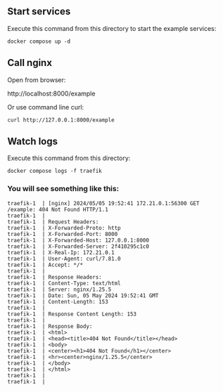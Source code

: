 ## Start services
Execute this command from this directory to start the example services:

`docker compose up -d`

## Call nginx

Open from browser:

http://localhost:8000/example

Or use command line curl:

`curl http://127.0.0.1:8000/example`

## Watch logs

Execute this command from this directory:

`docker compose logs -f traefik`

### You will see something like this:

```
traefik-1  | [nginx] 2024/05/05 19:52:41 172.21.0.1:56300 GET /example: 404 Not Found HTTP/1.1
traefik-1  | 
traefik-1  | Request Headers:
traefik-1  | X-Forwarded-Proto: http
traefik-1  | X-Forwarded-Port: 8000
traefik-1  | X-Forwarded-Host: 127.0.0.1:8000
traefik-1  | X-Forwarded-Server: 2f410295c1c0
traefik-1  | X-Real-Ip: 172.21.0.1
traefik-1  | User-Agent: curl/7.81.0
traefik-1  | Accept: */*
traefik-1  | 
traefik-1  | Response Headers:
traefik-1  | Content-Type: text/html
traefik-1  | Server: nginx/1.25.5
traefik-1  | Date: Sun, 05 May 2024 19:52:41 GMT
traefik-1  | Content-Length: 153
traefik-1  | 
traefik-1  | Response Content Length: 153
traefik-1  | 
traefik-1  | Response Body:
traefik-1  | <html>
traefik-1  | <head><title>404 Not Found</title></head>
traefik-1  | <body>
traefik-1  | <center><h1>404 Not Found</h1></center>
traefik-1  | <hr><center>nginx/1.25.5</center>
traefik-1  | </body>
traefik-1  | </html>
traefik-1  | 
traefik-1  | 
```